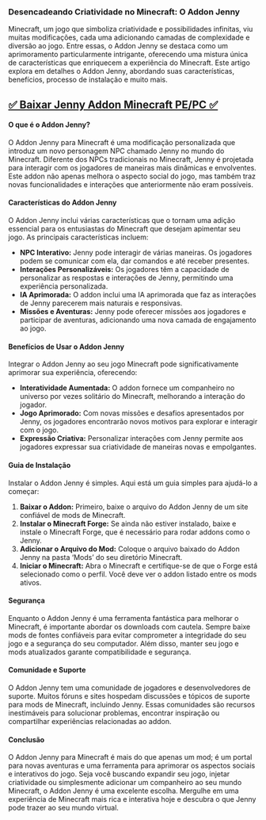 ### Desencadeando Criatividade no Minecraft: O Addon Jenny

Minecraft, um jogo que simboliza criatividade e possibilidades infinitas, viu muitas modificações, cada uma adicionando camadas de complexidade e diversão ao jogo. Entre essas, o Addon Jenny se destaca como um aprimoramento particularmente intrigante, oferecendo uma mistura única de características que enriquecem a experiência do Minecraft. Este artigo explora em detalhes o Addon Jenny, abordando suas características, benefícios, processo de instalação e muito mais.

## [✅ Baixar Jenny Addon Minecraft PE/PC ✅](https://tinyurl.com/mr2jbme8)

#### O que é o Addon Jenny?

O Addon Jenny para Minecraft é uma modificação personalizada que introduz um novo personagem NPC chamado Jenny no mundo do Minecraft. Diferente dos NPCs tradicionais no Minecraft, Jenny é projetada para interagir com os jogadores de maneiras mais dinâmicas e envolventes. Este addon não apenas melhora o aspecto social do jogo, mas também traz novas funcionalidades e interações que anteriormente não eram possíveis.

#### Características do Addon Jenny

O Addon Jenny inclui várias características que o tornam uma adição essencial para os entusiastas do Minecraft que desejam apimentar seu jogo. As principais características incluem:

- **NPC Interativo:** Jenny pode interagir de várias maneiras. Os jogadores podem se comunicar com ela, dar comandos e até receber presentes.
- **Interações Personalizáveis:** Os jogadores têm a capacidade de personalizar as respostas e interações de Jenny, permitindo uma experiência personalizada.
- **IA Aprimorada:** O addon inclui uma IA aprimorada que faz as interações de Jenny parecerem mais naturais e responsivas.
- **Missões e Aventuras:** Jenny pode oferecer missões aos jogadores e participar de aventuras, adicionando uma nova camada de engajamento ao jogo.

#### Benefícios de Usar o Addon Jenny

Integrar o Addon Jenny ao seu jogo Minecraft pode significativamente aprimorar sua experiência, oferecendo:

- **Interatividade Aumentada:** O addon fornece um companheiro no universo por vezes solitário do Minecraft, melhorando a interação do jogador.
- **Jogo Aprimorado:** Com novas missões e desafios apresentados por Jenny, os jogadores encontrarão novos motivos para explorar e interagir com o jogo.
- **Expressão Criativa:** Personalizar interações com Jenny permite aos jogadores expressar sua criatividade de maneiras novas e empolgantes.

#### Guia de Instalação

Instalar o Addon Jenny é simples. Aqui está um guia simples para ajudá-lo a começar:

1. **Baixar o Addon:** Primeiro, baixe o arquivo do Addon Jenny de um site confiável de mods de Minecraft.
2. **Instalar o Minecraft Forge:** Se ainda não estiver instalado, baixe e instale o Minecraft Forge, que é necessário para rodar addons como o Jenny.
3. **Adicionar o Arquivo do Mod:** Coloque o arquivo baixado do Addon Jenny na pasta ‘Mods’ do seu diretório Minecraft.
4. **Iniciar o Minecraft:** Abra o Minecraft e certifique-se de que o Forge está selecionado como o perfil. Você deve ver o addon listado entre os mods ativos.

#### Segurança

Enquanto o Addon Jenny é uma ferramenta fantástica para melhorar o Minecraft, é importante abordar os downloads com cautela. Sempre baixe mods de fontes confiáveis para evitar comprometer a integridade do seu jogo e a segurança do seu computador. Além disso, manter seu jogo e mods atualizados garante compatibilidade e segurança.

#### Comunidade e Suporte

O Addon Jenny tem uma comunidade de jogadores e desenvolvedores de suporte. Muitos fóruns e sites hospedam discussões e tópicos de suporte para mods de Minecraft, incluindo Jenny. Essas comunidades são recursos inestimáveis para solucionar problemas, encontrar inspiração ou compartilhar experiências relacionadas ao addon.

#### Conclusão

O Addon Jenny para Minecraft é mais do que apenas um mod; é um portal para novas aventuras e uma ferramenta para aprimorar os aspectos sociais e interativos do jogo. Seja você buscando expandir seu jogo, injetar criatividade ou simplesmente adicionar um companheiro ao seu mundo Minecraft, o Addon Jenny é uma excelente escolha. Mergulhe em uma experiência de Minecraft mais rica e interativa hoje e descubra o que Jenny pode trazer ao seu mundo virtual.
